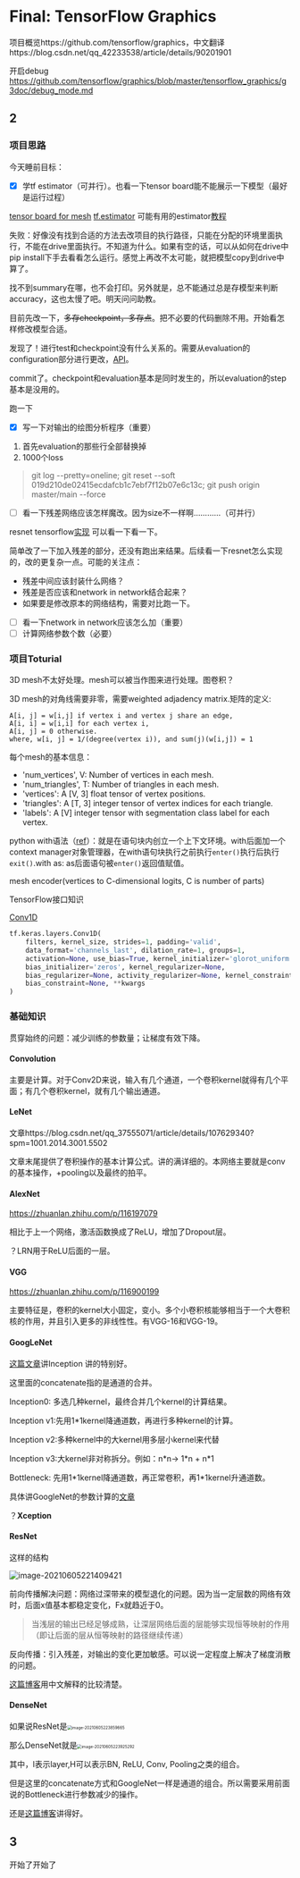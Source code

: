 # Final: TensorFlow Graphics

项目概览https://github.com/tensorflow/graphics，中文翻译https://blog.csdn.net/qq_42233538/article/details/90201901

开启debug https://github.com/tensorflow/graphics/blob/master/tensorflow_graphics/g3doc/debug_mode.md

## 2

### 项目思路

今天睡前目标：

- [x] 学tf estimator（可并行）。也看一下tensor board能不能展示一下模型（最好是运行过程）

[tensor board for mesh](https://www.tensorflow.org/graphics/tensorboard) [tf.estimator](https://tensorflow.google.cn/api_docs/python/tf/estimator/Estimator?hl=zh-cn) 可能有用的estimator[教程](https://www.cnblogs.com/marsggbo/p/11232897.html)

失败：好像没有找到合适的方法去改项目的执行路径，只能在分配的环境里面执行，不能在drive里面执行。不知道为什么。如果有空的话，可以从如何在drive中pip install下手去看看怎么运行。感觉上再改不太可能，就把模型copy到drive中算了。

找不到summary在哪，也不会打印。另外就是，总不能通过总是存模型来判断accuracy，这也太慢了吧。明天问问助教。

目前先改一下，~~多存checkpoint，多存点~~。把不必要的代码删除不用。开始看怎样修改模型合适。

发现了！进行test和checkpoint没有什么关系的。需要从evaluation的configuration部分进行更改，[API](https://tensorflow.google.cn/api_docs/python/tf/estimator/EvalSpec?hl=zh-cn)。

commit了。checkpoint和evaluation基本是同时发生的，所以evaluation的step基本是没用的。

跑一下

- [x] 写一下对输出的绘图分析程序（重要）

1. 首先evaluation的那些行全部替换掉
2. 1000个loss

> git log --pretty=oneline; git reset --soft 019d210de02415ecdafcb1c7ebf7f12b07e6c13c; git push origin master/main --force

- [ ] 看一下残差网络应该怎样魔改。因为size不一样啊…………（可并行）

resnet tensorflow[实现](https://github.com/raghakot/keras-resnet/blob/master/resnet.py) 可以看一下看一下。

简单改了一下加入残差的部分，还没有跑出来结果。后续看一下resnet怎么实现的，改的更复杂一点。可能的关注点：

- 残差中间应该封装什么网络？
- 残差是否应该和network in network结合起来？
- 如果要是修改原本的网络结构，需要对比跑一下。

- [ ] 看一下network in network应该怎么加（重要）
- [ ] 计算网络参数个数（必要）

### 项目Toturial

3D mesh不太好处理。mesh可以被当作图来进行处理。图卷积？

3D mesh的对角线需要非零，需要weighted adjadency matrix.矩阵的定义:

```
A[i, j] = w[i,j] if vertex i and vertex j share an edge,
A[i, i] = w[i,i] for each vertex i,
A[i, j] = 0 otherwise.
where, w[i, j] = 1/(degree(vertex i)), and sum(j)(w[i,j]) = 1
```

每个mesh的基本信息：

*   'num_vertices', V: Number of vertices in each mesh.
*   'num_triangles', T: Number of triangles in each mesh.
*   'vertices': A [V, 3] float tensor of vertex positions.
*   'triangles': A [T, 3] integer tensor of vertex indices for each triangle.
*   'labels': A [V] integer tensor with segmentation class label for each
    vertex.

python with语法（[ref](https://blog.csdn.net/jiaoyangwm/article/details/79243756)）：就是在语句块内创立一个上下文环境。with后面加一个context manager对象管理器，在with语句块执行之前执行`enter()`执行后执行`exit()`.with as: as后面语句被`enter()`返回值赋值。

mesh encoder(vertices to C-dimensional logits, C is number of parts)

TensorFlow接口知识

[Conv1D](https://tensorflow.google.cn/api_docs/python/tf/keras/layers/Conv1D?hl=zh-cn)

```python
tf.keras.layers.Conv1D(
    filters, kernel_size, strides=1, padding='valid',
    data_format='channels_last', dilation_rate=1, groups=1,
    activation=None, use_bias=True, kernel_initializer='glorot_uniform',
    bias_initializer='zeros', kernel_regularizer=None,
    bias_regularizer=None, activity_regularizer=None, kernel_constraint=None,
    bias_constraint=None, **kwargs
)
```

### 基础知识

贯穿始终的问题：减少训练的参数量；让梯度有效下降。

#### Convolution

主要是计算。对于Conv2D来说，输入有几个通道，一个卷积kernel就得有几个平面；有几个卷积kernel，就有几个输出通道。

#### LeNet

文章https://blog.csdn.net/qq_37555071/article/details/107629340?spm=1001.2014.3001.5502 

文章末尾提供了卷积操作的基本计算公式。讲的满详细的。本网络主要就是conv的基本操作，+pooling以及最终的拍平。

#### AlexNet

https://zhuanlan.zhihu.com/p/116197079

相比于上一个网络，激活函数换成了ReLU，增加了Dropout层。

？LRN用于ReLU后面的一层。

#### VGG

https://zhuanlan.zhihu.com/p/116900199

主要特征是，卷积的kernel大小固定，变小。多个小卷积核能够相当于一个大卷积核的作用，并且引入更多的非线性性。有VGG-16和VGG-19。

#### GoogLeNet

[这篇文章](https://blog.csdn.net/qq_37555071/article/details/107835402?spm=1001.2014.3001.5502)讲Inception 讲的特别好。

这里面的concatenate指的是通道的合并。

Inception0: 多选几种kernel，最终合并几个kernel的计算结果。

Inception v1:先用1*1kernel降通道数，再进行多种kernel的计算。

Inception v2:多种kernel中的大kernel用多层小kernel来代替

Inception v3:大kernel非对称拆分。例如：n\*n-> 1\*n + n\*1

Bottleneck: 先用1\*1kernel降通道数，再正常卷积，再1\*1kernel升通道数。

具体讲GoogleNet的参数计算的[文章](https://blog.csdn.net/qq_37555071/article/details/108214680)

？**Xception**

#### ResNet

这样的结构

![image-20210605221409421](F:\term6\GPU\CS473\tfgraphics\log.assets\image-20210605221409421.png)

前向传播解决问题：网络过深带来的模型退化的问题。因为当一定层数的网络有效时，后面x值基本都稳定变化，Fx就趋近于0。

> 当浅层的输出已经足够成熟，让深层网络后面的层能够实现恒等映射的作用（即让后面的层从恒等映射的路径继续传递）

反向传播：引入残差，对输出的变化更加敏感。可以说一定程度上解决了梯度消散的问题。

[这篇博客](https://blog.csdn.net/qq_37555071/article/details/108258862?spm=1001.2014.3001.5502)用中文解释的比较清楚。

#### DenseNet

如果说ResNet是<img src="F:\term6\GPU\CS473\tfgraphics\log.assets\image-20210605223859665.png" alt="image-20210605223859665" style="zoom:50%;" />

那么DenseNet就是<img src="F:\term6\GPU\CS473\tfgraphics\log.assets\image-20210605223925292.png" alt="image-20210605223925292" style="zoom:50%;" />

其中，l表示layer,H可以表示BN, ReLU, Conv, Pooling之类的组合。

但是这里的concatenate方式和GoogleNet一样是通道的组合。所以需要采用前面说的Bottleneck进行参数减少的操作。

还是[这篇博客](https://blog.csdn.net/qq_37555071/article/details/108377880?spm=1001.2014.3001.5502)讲得好。

## 3

开始了开始了
